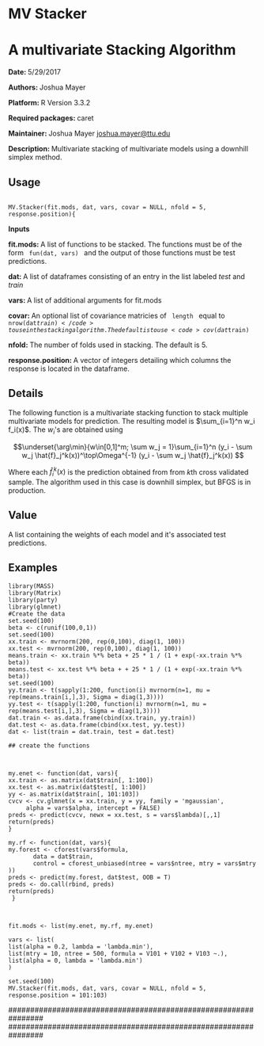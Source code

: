 
# MV Stacker

<h1> A multivariate Stacking Algorithm </h1>

<b> Date: </b> 5/29/2017

<b> Authors: </b> Joshua Mayer

<b> Platform: </b> R Version 3.3.2

<b> Required packages: </b>  caret

<b> Maintainer: </b> Joshua Mayer <emph> joshua.mayer@ttu.edu </emph> 

<b> Description: </b> Multivariate stacking of multivariate models using a downhill simplex method.

<h2> Usage </h2>

<code>
MV.Stacker(fit.mods, dat, vars, covar = NULL, nfold = 5, response.position){
</code>

<b> Inputs </b>

<strong> fit.mods: </strong> A list of functions to be stacked. The functions must be of the form <code> fun(dat, vars) </code> and the output of those functions must be test predictions.

<strong> dat: </strong> A list of dataframes consisting of an entry in the list labeled <i> test </i> and <i> train </i>

<strong> vars: </strong> A list of additional arguments for fit.mods

<strong> covar: </strong> An optional list of covariance matricies of <code> length </code> equal to <code>nrow(dat$train) </code>  to use in the stacking algorithm. The default is to use <code> cov(dat$train) </code>

<strong> nfold: </strong> The number of folds used in stacking. The default is 5.

<strong> response.position: </strong> A vector of integers detailing which columns the response is located in the dataframe.


<h2> Details </h2> 

The following function is a multivariate stacking function to stack multiple multivariate models for prediction. The resulting model is $\sum_{i=1}^n w_i f_i(x)$. The $w_i$'s are obtained using 

$$\underset{\arg\min}{w\in[0,1]^m; \sum w_j = 1}\sum_{i=1}^n (y_i - \sum w_j \hat{f}_j^k(x))^\top\Omega^{-1} (y_i - \sum w_j \hat{f}_j^k(x)) $$

Where each $\hat{f}_i^k(x)$ is the prediction obtained from from $k$th cross validated sample. The algorithm used in this case is downhill simplex, but BFGS is in production.

<h2> Value </h2> A list containing the weights of each model and it's associated test predictions. 

<h2> Examples </h2> 

    library(MASS)
    library(Matrix)
    library(party)
    library(glmnet)
    #Create the data
    set.seed(100)
    beta <- c(runif(100,0,1))  
    set.seed(100)    
    xx.train <- mvrnorm(200, rep(0,100), diag(1, 100))
    xx.test <- mvrnorm(200, rep(0,100), diag(1, 100))
    means.train <- xx.train %*% beta + 25 * 1 / (1 + exp(-xx.train %*% beta))
    means.test <- xx.test %*% beta + + 25 * 1 / (1 + exp(-xx.train %*% beta))
    set.seed(100)
    yy.train <- t(sapply(1:200, function(i) mvrnorm(n=1, mu = rep(means.train[i,],3), Sigma = diag(1,3))))
    yy.test <- t(sapply(1:200, function(i) mvrnorm(n=1, mu = rep(means.test[i,],3), Sigma = diag(1,3))))   
    dat.train <- as.data.frame(cbind(xx.train, yy.train))
    dat.test <- as.data.frame(cbind(xx.test, yy.test))
    dat <- list(train = dat.train, test = dat.test)
    
    ## create the functions
    
    
    
    my.enet <- function(dat, vars){
    xx.train <- as.matrix(dat$train[, 1:100])
    xx.test <- as.matrix(dat$test[, 1:100])
    yy <- as.matrix(dat$train[, 101:103])
    cvcv <- cv.glmnet(x = xx.train, y = yy, family = 'mgaussian',
         alpha = vars$alpha, intercept = FALSE)
    preds <- predict(cvcv, newx = xx.test, s = vars$lambda)[,,1]
    return(preds)
    }
    
    my.rf <- function(dat, vars){
    my.forest <- cforest(vars$formula, 
           data = dat$train,
           control = cforest_unbiased(ntree = vars$ntree, mtry = vars$mtry ))
    preds <- predict(my.forest, dat$test, OOB = T)
    preds <- do.call(rbind, preds)
    return(preds)
     }



    fit.mods <- list(my.enet, my.rf, my.enet)

    vars <- list(
    list(alpha = 0.2, lambda = 'lambda.min'),
    list(mtry = 10, ntree = 500, formula = V101 + V102 + V103 ~.),
    list(alpha = 0, lambda = 'lambda.min')
    )

    set.seed(100)
    MV.Stacker(fit.mods, dat, vars, covar = NULL, nfold = 5, response.position = 101:103)

################################################################
################################################################


